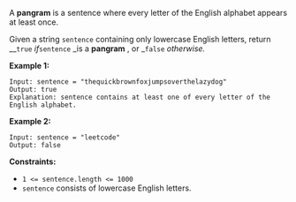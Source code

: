 A **pangram** is a sentence where every letter of the English alphabet appears
at least once.

Given a string `sentence` containing only lowercase English letters, return
__`true` _if_`sentence` _is a **pangram** , or _`false` _otherwise._



**Example 1:**

    
    
    Input: sentence = "thequickbrownfoxjumpsoverthelazydog"
    Output: true
    Explanation: sentence contains at least one of every letter of the English alphabet.
    

**Example 2:**

    
    
    Input: sentence = "leetcode"
    Output: false
    



**Constraints:**

  * `1 <= sentence.length <= 1000`
  * `sentence` consists of lowercase English letters.

